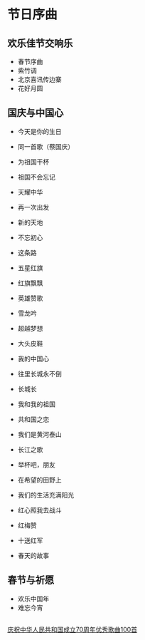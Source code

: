 # 节日序曲

## 欢乐佳节交响乐

- 春节序曲
- 紫竹调
- 北京喜讯传边寨
- 花好月圆

## 国庆与中国心

- 今天是你的生日
- 同一首歌（蔡国庆）
- 为祖国干杯

- 祖国不会忘记
- 天耀中华
- 再一次出发
- 新的天地
- 不忘初心
- 这条路
- 五星红旗
- 红旗飘飘
- 英雄赞歌

- 雪龙吟
- 超越梦想
- 大头皮鞋
- 我的中国心
- 往里长城永不倒

- 长城长
- 我和我的祖国
- 共和国之恋
- 我们是黄河泰山
- 长江之歌
- 举杯吧，朋友
- 在希望的田野上
- 我们的生活充满阳光
- 红心照我去战斗
- 红梅赞
- 十送红军
- 春天的故事


## 春节与祈愿

- 欢乐中国年
- 难忘今宵

## 

[庆祝中华人民共和国成立70周年优秀歌曲100首](http://culture.people.com.cn/n1/2019/0617/c1013-31154802.html)